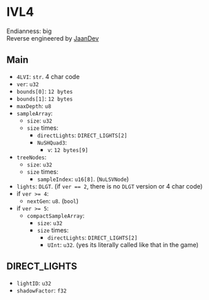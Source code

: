 # IVL4
Endianness: big  
Reverse engineered by [JaanDev](https://github.com/JaanDev)

## Main
* `4LVI`: `str`. 4 char code
* `ver`: `u32`
* `bounds[0]`: `12 bytes`
* `bounds[1]`: `12 bytes`
* `maxDepth`: `u8`
* `sampleArray`:
    * `size`: `u32`
    * `size` times:
        * `directLights`: `DIRECT_LIGHTS[2]`
        * `NuSHQuad3`:
            * `v`: `12 bytes[9]`
* `treeNodes`:
    * `size`: `u32`
    * `size` times:
        * `sampleIndex`: `u16[8]`. (`NuLSVNode`)
* `lights`: `DLGT`. (if `ver == 2`, there is no `DLGT` version or 4 char code)
* if `ver >= 4`:
    * `nextGen`: `u8`. (`bool`)
* if `ver >= 5`:
    * `compactSampleArray`:
        * `size`: `u32`
        * `size` times:
            * `directLights`: `DIRECT_LIGHTS[2]`
            * `UInt`: `u32`. (yes its literally called like that in the game)

## DIRECT_LIGHTS
 * `lightID`: `u32`
 * `shadowFactor`: `f32`